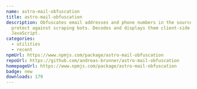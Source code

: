 ```yaml
---
name: astro-mail-obfuscation
title: astro-mail-obfuscation
description: Obfuscates email addresses and phone numbers in the source code to
  protect against scraping bots. Decodes and displays them client-side using
  JavaScript.
categories:
  - utilities
  - recent
npmUrl: https://www.npmjs.com/package/astro-mail-obfuscation
repoUrl: https://github.com/andreas-brunner/astro-mail-obfuscation
homepageUrl: https://www.npmjs.com/package/astro-mail-obfuscation
badge: new
downloads: 179
---
```

